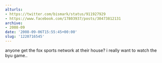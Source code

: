 ```yaml
---
alturls:
- https://twitter.com/bismark/status/911927929
- https://www.facebook.com/17803937/posts/30473812131
archive:
- 2008-09
date: '2008-09-06T15:55:45+00:00'
slug: '1220716545'
---
```


anyone get the fox sports network at their house? i really want to watch the byu game..

